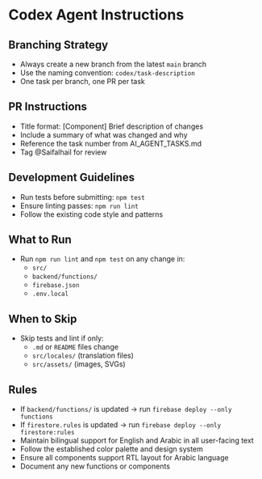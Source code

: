 # Codex Agent Instructions

## Branching Strategy
- Always create a new branch from the latest `main` branch
- Use the naming convention: `codex/task-description`
- One task per branch, one PR per task

## PR Instructions
- Title format: [Component] Brief description of changes
- Include a summary of what was changed and why
- Reference the task number from AI_AGENT_TASKS.md
- Tag @Saifalhail for review

## Development Guidelines
- Run tests before submitting: `npm test`
- Ensure linting passes: `npm run lint`
- Follow the existing code style and patterns

## What to Run

- Run `npm run lint` and `npm test` on any change in:
  - `src/`
  - `backend/functions/`
  - `firebase.json`
  - `.env.local`

## When to Skip

- Skip tests and lint if only:
  - `.md` or `README` files change
  - `src/locales/` (translation files)
  - `src/assets/` (images, SVGs)

## Rules

- If `backend/functions/` is updated → run `firebase deploy --only functions`
- If `firestore.rules` is updated → run `firebase deploy --only firestore:rules`
- Maintain bilingual support for English and Arabic in all user-facing text
- Follow the established color palette and design system
- Ensure all components support RTL layout for Arabic language
- Document any new functions or components